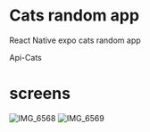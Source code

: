 # Cats random app
React Native expo cats random app

Api-Cats

# screens


![IMG_6568](https://github.com/ialexss/cats-random-app/assets/107780424/d5010e6c-dd78-4c1b-aa98-e36b2b504b1f)
![IMG_6569](https://github.com/ialexss/cats-random-app/assets/107780424/8687d27e-9872-4990-b6da-36fa909932cf)
